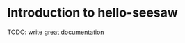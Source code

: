 # Introduction to hello-seesaw

TODO: write [great documentation](http://jacobian.org/writing/great-documentation/what-to-write/)
